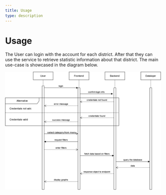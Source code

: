 ```yaml
---
title: Usage
type: description
---
```

# Usage 

The User can login with the account for each district. After that they can use the service to retrieve statistic information about that district. The main use-case is showcased in the diagram below.

![UML component diagram](./models/sequence.svg)